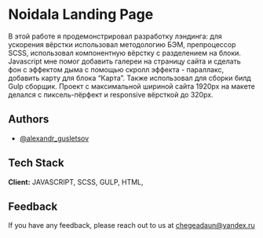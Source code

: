 
# Noidala Landing Page


В этой работе я продемонстрировал разработку лэндинга: для ускорения вёрстки использовал методологию БЭМ, препроцессор SCSS, использовал компонентную вёрстку с разделением на блоки. Javascript мне помог добавить галереи на страницу сайта и сделать фон с эффектом дыма с помощью скролл эффекта - параллакс, добавить карту для блока “Карта”. Также использовал для сборки билд Gulp сборщик. Проект с максимальной шириной сайта 1920px на макете делался с пиксель-пёрфект и responsive вёрсткой до 320px. 
## Authors

- [@alexandr_gusletsov](https://t.me/alexandr_gusletsov)


## Tech Stack

**Client:** JAVASCRIPT, SCSS, GULP, HTML, 




## Feedback

If you have any feedback, please reach out to us at chegeadaun@yandex.ru 


